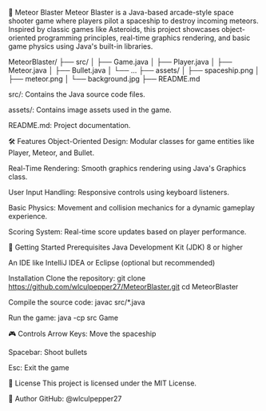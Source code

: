 🚀 Meteor Blaster
Meteor Blaster is a Java-based arcade-style space shooter game where players pilot a spaceship to destroy incoming meteors. Inspired by classic games like Asteroids, this project showcases object-oriented programming principles, real-time graphics rendering, and basic game physics using Java's built-in libraries.


MeteorBlaster/
├── src/
│   ├── Game.java
│   ├── Player.java
│   ├── Meteor.java
│   ├── Bullet.java
│   └── ...
├── assets/
│   ├── spaceship.png
│   ├── meteor.png
│   └── background.jpg
├── README.md


src/: Contains the Java source code files.

assets/: Contains image assets used in the game.

README.md: Project documentation.


🛠️ Features
Object-Oriented Design: Modular classes for game entities like Player, Meteor, and Bullet.

Real-Time Rendering: Smooth graphics rendering using Java's Graphics class.

User Input Handling: Responsive controls using keyboard listeners.

Basic Physics: Movement and collision mechanics for a dynamic gameplay experience.

Scoring System: Real-time score updates based on player performance.



🚀 Getting Started
Prerequisites
Java Development Kit (JDK) 8 or higher

An IDE like IntelliJ IDEA or Eclipse (optional but recommended)


Installation
Clone the repository:
git clone https://github.com/wlculpepper27/MeteorBlaster.git
cd MeteorBlaster

Compile the source code:
javac src/*.java

Run the game:
java -cp src Game


🎮 Controls
Arrow Keys: Move the spaceship

Spacebar: Shoot bullets

Esc: Exit the game

📄 License
This project is licensed under the MIT License.

👤 Author
GitHub: @wlculpepper27
